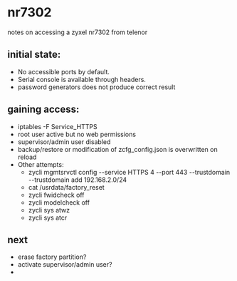 # nr7302
notes on accessing a zyxel nr7302 from telenor

## initial state:
- No accessible ports by default.
- Serial console is available through headers.
- password generators does not produce correct result

## gaining access:
- iptables -F Service_HTTPS
- root user active but no web permissions
- supervisor/admin user disabled
- backup/restore or modification of zcfg_config.json is overwritten on reload
- Other attempts:
  - zycli mgmtsrvctl config --service HTTPS 4 --port 443 --trustdomain --trustdomain  add 192.168.2.0/24 
  - cat /usrdata/factory_reset 
  - zycli fwidcheck off
  - zycli modelcheck off		   
  - zycli sys  atwz
  - zycli sys atcr


## next
- erase factory partition?
- activate supervisor/admin user?
- 
